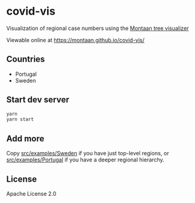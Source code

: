 # covid-vis

Visualization of regional case numbers using the [Montaan tree visualizer](https://github.com/montaan/montaan)

Viewable online at https://montaan.github.io/covid-vis/

## Countries

* Portugal
* Sweden

## Start dev server

```bash
yarn
yarn start
```

## Add more

Copy [src/examples/Sweden](src/examples/Sweden) if you have just top-level regions,
or [src/examples/Portugal](src/examples/Portugal) if you have a deeper regional hierarchy.

## License

Apache License 2.0
